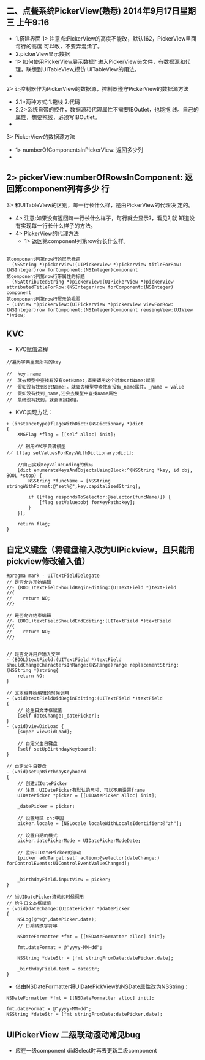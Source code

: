 ## 二、点餐系统PickerView(熟悉) 2014年9月17日星期三 上午9:16

- 1.搭建界面1> 注意点:PickerView的高度不能改，默认162，PickerView里面每行的高度 可以改，不要弄混淆了。
- 2.pickerView显示数据
 - 1> 如何使用PickerView展示数据? 进入PickerView头文件，有数据源和代理，联想到UITableView,模仿 UITableView的用法。
 - 2> 让控制器作为PickerView的数据源，控制器遵守PickerView的数据源方法
   - 2.1>两种方式:1.拖线 2.代码 
   - 2.2>系统自带的控件，数据源和代理属性不需要IBOutlet，也能拖 线。自己的属性，想要拖线，必须写IBOutlet。
 - 3> PickerView的数据源方法
   - 1> numberOfComponentsInPickerView: 返回多少列
   - 2> pickerView:numberOfRowsInComponent: 返回第component列有多少 行
   - 3> 和UITableView的区别，每一行长什么样，是由PickerView的代理决 定的。
   - 4> 注意:如果没有返回每一行长什么样子，每行就会显示?，看见?,就 知道没有实现每一行长什么样子的方法。
 - 4> PickerView的代理方法
   - 1> 返回第component列第row行长什么样。          
   
```objc
第component列第row行的展示标题- (NSString *)pickerView:(UIPickerView *)pickerView titleForRow:(NSInteger)row forComponent:(NSInteger)component第component列第row行带属性的标题- (NSAttributedString *)pickerView:(UIPickerView *)pickerView attributedTitleForRow:(NSInteger)row forComponent:(NSInteger) component第component列第row行展示的视图- (UIView *)pickerView:(UIPickerView *)pickerView viewForRow:(NSInteger)row forComponent:(NSInteger)component reusingView:(UIView *)view;

```

## KVC
- KVC赋值流程

```objc
//遍历字典里面所有的key

//  key：name
//  就去模型中查找有没有setName:,直接调用这个对象setName:赋值
//  假如没有找到setName:。就会去模型中查找有没有_name属性，_name = value
//  假如没有找到_name,还会去模型中查找name属性
//  最终没有找到，就会直接报错。
```

- KVC实现方法：

```objc
+ (instancetype)flageWithDict:(NSDictionary *)dict
{
    XMGFlag *flag = [[self alloc] init];
    
    // 利用KVC字典转模型
/／ [flag setValuesForKeysWithDictionary:dict];
    
    //自己实现KeyValueCoding的代码
    [dict enumerateKeysAndObjectsUsingBlock:^(NSString *key, id obj, BOOL *stop) {
        NSString *funcName = [NSString stringWithFormat:@"set%@",key.capitalizedString];
        
        if ([flag respondsToSelector:@selector(funcName)]) {           
            [flag setValue:obj forKeyPath:key];           
        }
    }];
    
    return flag;
}
```

## 自定义键盘（将键盘输入改为UIPickview，且只能用pickview修改输入值）

```objc
#pragma mark - UITextFieldDelegate
// 是否允许开始编辑
//- (BOOL)textFieldShouldBeginEditing:(UITextField *)textField
//{
//    return NO;
//}

// 是否允许结束编辑
//- (BOOL)textFieldShouldEndEditing:(UITextField *)textField
//{
//    return NO;
//}


// 是否允许用户输入文字
- (BOOL)textField:(UITextField *)textField shouldChangeCharactersInRange:(NSRange)range replacementString:(NSString *)string{
    return NO;
}

// 文本框开始编辑的时候调用
- (void)textFieldDidBeginEditing:(UITextField *)textField
{
    // 给生日文本框赋值
    [self dateChange:_datePicker];
}
- (void)viewDidLoad {
    [super viewDidLoad];

    // 自定义生日键盘
    [self setUpBirthdayKeyboard];
}

// 自定义生日键盘
- (void)setUpBirthdayKeyboard
{
    // 创建UIDatePicker
    // 注意：UIDatePicker有默认的尺寸，可以不用设置frame
    UIDatePicker *picker = [[UIDatePicker alloc] init];
    
    _datePicker = picker;
    
    // 设置地区 zh:中国
    picker.locale = [NSLocale localeWithLocaleIdentifier:@"zh"];
    
    // 设置日期的模式
    picker.datePickerMode = UIDatePickerModeDate;
    
    // 监听UIDatePicker的滚动
    [picker addTarget:self action:@selector(dateChange:) forControlEvents:UIControlEventValueChanged];
    
    
    _birthdayField.inputView = picker;
}

// 当UIDatePicker滚动的时候调用
// 给生日文本框赋值
- (void)dateChange:(UIDatePicker *)datePicker
{
    NSLog(@"%@",datePicker.date);
    // 日期转换字符串
    
    NSDateFormatter *fmt = [[NSDateFormatter alloc] init];

    fmt.dateFormat = @"yyyy-MM-dd";
    
    NSString *dateStr = [fmt stringFromDate:datePicker.date];
    
    _birthdayField.text = dateStr;
}
```

- 借由NSDateFormatter将UIDatePickView的NSDate属性改为NSString：

```objc
NSDateFormatter *fmt = [[NSDateFormatter alloc] init];

fmt.dateFormat = @"yyyy-MM-dd";
NSString *dateStr = [fmt stringFromDate:datePicker.date];
```

## UIPickerView 二级联动滚动常见bug
- 应在一级component didSelect时再去更新二级component